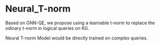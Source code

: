 # Neural_T-norm
Based on GNN-QE, we propose using a learnable t-norm to replace the odinary t-norm in logical queries on KG.

Neural T-norm Model would be directly trained on complex queries.

